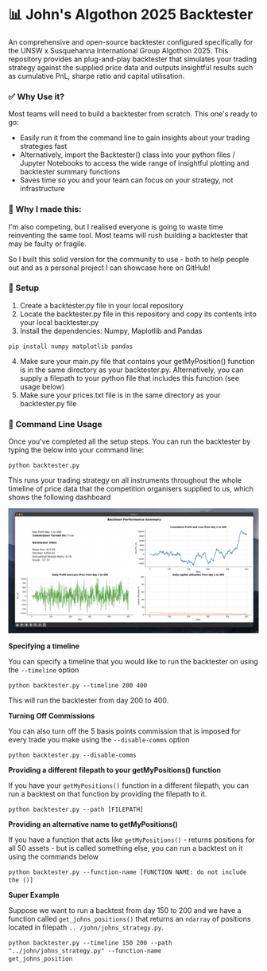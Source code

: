 # 📊 John's Algothon 2025 Backtester

An comprehensive and open-source backtester configured specifically for the UNSW x Susquehanna 
International Group Algothon 2025. This repository provides an plug-and-play backtester that 
simulates your trading strategy against the supplied price data and outputs insightful results 
such as cumulative PnL, sharpe ratio and capital utilisation.

### ✅ Why Use it?
Most teams will need to build a backtester from scratch. This one's ready to go:

- Easily run it from the command line to gain insights about your trading strategies fast
- Alternatively, import the Backtester() class into your python files / Jupyter Notebooks to 
  access the wide range of insightful plotting and backtester summary functions
- Saves time so you and your team can focus on your strategy, not infrastructure

### 🤝 Why I made this:
I'm also competing, but I realised everyone is going to waste time reinventing the same tool. 
Most teams will rush building a backtester that may be faulty or fragile.

So I built this solid version for the community to use - both to help people out and as a 
personal project I can showcase here on GitHub!

### 🔨 Setup
1. Create a backtester.py file in your local repository
2. Locate the backtester.py file in this repository and copy its contents into your local 
   backtester.py
3. Install the dependencies: Numpy, Maplotlib and Pandas

```shell
pip install numpy matplotlib pandas
```

4. Make sure your main.py file that contains your getMyPosition() function is in the same 
   directory as your backtester.py. Alternatively, you can supply a filepath to your python file 
   that includes this function (see usage below) 
5. Make sure your prices.txt file is in the same directory as your backtester.py file

### 👾 Command Line Usage
Once you've completed all the setup steps. You can run the backtester by typing the below into 
your command line:
```shell
python backtester.py
```
This runs your trading strategy on all instruments throughout the whole timeline of price data 
that the competition organisers supplied to us, which shows the following dashboard

![basic-usage-dashboard](./images/basic-usage.png)

**Specifying a timeline**

You can specify a timeline that you would like to run the backtester on using the 
`--timeline` option
```shell
python backtester.py --timeline 200 400
```
This will run the backtester from day 200 to 400.

**Turning Off Commissions**

You can also turn off the 5 basis points commission that is imposed for every trade you make 
using the `--disable-comms` option

```shell
python backtester.py --disable-comms
```

**Providing a different filepath to your getMyPositions() function**

If you have your `getMyPositions()` function in a different filepath, you can run a backtest on 
that function by providing the filepath to it.

```shell
python backtester.py --path [FILEPATH]
```

**Providing an alternative name to getMyPositions()**

If you have a function that acts like `getMyPositions()` - returns positions for all 50 assets - 
but is called something else, you can run a backtest on it using the commands below

```shell
python backtester.py --function-name [FUNCTION NAME: do not include the ()]
```

**Super Example**

Suppose we want to run a backtest from day 150 to 200 and we have a function called 
`get_johns_positions()` that returns an `ndarray` of positions located in filepath `..
/john/johns_strategy.py`.

```shell
python backtester.py --timeline 150 200 --path "../john/johns_strategy.py" --function-name 
get_johns_position
```
